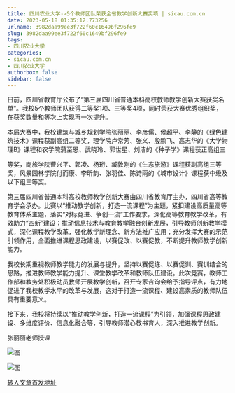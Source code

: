 ```yaml
---
title: 四川农业大学->5个教师团队荣获全省教学创新大赛奖项 | sicau.com.cn
date: 2023-05-18 01:35:12.773256
urlname: 3982daa99ee3f722f60c1649bf296fe9
slug: 3982daa99ee3f722f60c1649bf296fe9
tags: 
- 四川农业大学
categories:
- sicau.com.cn
- 四川农业大学
authorbox: false
sidebar: false
---
```

日前，四川省教育厅公布了“第三届四川省普通本科高校教师教学创新大赛获奖名单”。我校5个教师团队获得二等奖1项、三等奖4项，同时荣获大赛优秀组织奖，在获奖数量和等次上实现再一次提升。

本届大赛中，我校建筑与城乡规划学院张丽丽、李彦儒、侯超平、李静的《绿色建筑技术》课程获副高组二等奖，理学院卢常芳、张义、殷鹏飞、高志华的《大学物理B》课程和农学院蒲至恩、武晓玲、郭世星、刘洁的《种子学》课程获正高组三
<!--more-->
等奖，商旅学院曹兴平、郭凌、杨珩、臧敦刚的《生态旅游》课程获副高组三等奖，风景园林学院付而康、李昕韵、张羽佳、陈诗雨的《城市设计》课程获中级及以下组三等奖。

第三届四川省普通本科高校教师教学创新大赛由四川省教育厅主办，四川省高等教育学会承办。比赛以“推动教学创新，打造一流课程”为主题，紧扣建设高质量高等教育体系主题，落实“对标竞进、争创一流”工作要求，深化高等教育教学改革，有效助力“四新”建设；推动信息技术与教育教学融合创新发展，引导教师创新教学模式，深化课程教学改革，强化教学新理念、新方法推广应用；充分发挥大赛的示范引领作用，全面推进课程思政建设，以赛促改、以赛促教，不断提升教师教学创新能力。

我校长期重视教师教学能力的发展与提升，坚持以赛促练、以赛促训、赛训结合的思路，推进教师教学能力提升、课堂教学改革和教师队伍建设。此次竞赛，教师工作部和教务处积极动员教师开展教学创新，召开专家咨询会给予指导评点，有力地促进了我校教学水平的改革与发展，这对于打造一流课程、建设高素质的教师队伍具有重要意义。

接下来，我校将持续以“推动教学创新，打造一流课程”为引领，加强课程思政建设、多维度评价、信息化融合等，引导教师潜心教书育人，深入推进教学创新。

张丽丽老师授课

![图](https://news.sicau.edu.cn/__local/5/10/62/F44053E3AA8694E92F2C85EE2DB_662DF620_A1611.png)

![图](https://news.sicau.edu.cn/__local/4/B2/0F/293F4C29CDFE677B319700F0621_82FD0B0C_6107.png)

[转入文章首发地址](https://news.sicau.edu.cn/info/1078/72241.htm)